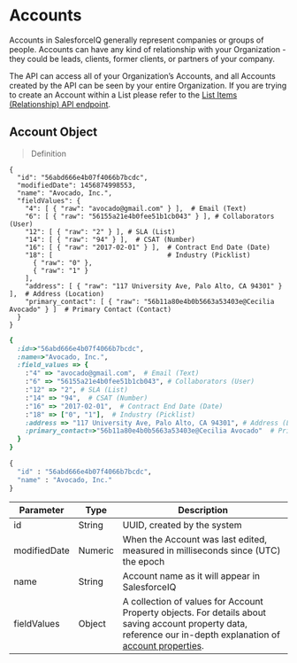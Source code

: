 # Accounts

Accounts in SalesforceIQ generally represent companies or groups of people. Accounts can have any kind of relationship with your Organization - they could be leads, clients, former clients, or partners of your company.

The API can access all of your Organization’s Accounts, and all Accounts created by the API can be seen by your entire Organization. If you are trying to create an Account within a List please refer to the [List Items (Relationship) API endpoint](#list-items).

## Account Object

> Definition

```shell
{
  "id": "56abd666e4b07f4066b7bcdc",
  "modifiedDate": 1456874998553,
  "name": "Avocado, Inc.",
  "fieldValues": {
    "4": [ { "raw": "avocado@gmail.com" } ],  # Email (Text)
    "6": [ { "raw": "56155a21e4b0fee51b1cb043" } ], # Collaborators (User)
    "12": [ { "raw": "2" } ], # SLA (List)
    "14": [ { "raw": "94" } ],  # CSAT (Number)
    "16": [ { "raw": "2017-02-01" } ],  # Contract End Date (Date)
    "18": [                             # Industry (Picklist)
      { "raw": "0" },
      { "raw": "1" }
    ],
    "address": [ { "raw": "117 University Ave, Palo Alto, CA 94301" } ],  # Address (Location)
    "primary_contact": [ { "raw": "56b11a80e4b0b5663a53403e@Cecilia Avocado" } ]  # Primary Contact (Contact)
  }
}
```

```ruby
{ 
  :id=>"56abd666e4b07f4066b7bcdc", 
  :name=>"Avocado, Inc.", 
  :field_values => {    
    :"4" => "avocado@gmail.com",  # Email (Text)
    :"6" => "56155a21e4b0fee51b1cb043", # Collaborators (User)
    :"12" => "2", # SLA (List)
    :"14" => "94",  # CSAT (Number)     
    :"16" => "2017-02-01",  # Contract End Date (Date)
    :"18" => ["0", "1"],  # Industry (Picklist)
    :address => "117 University Ave, Palo Alto, CA 94301", # Address (Location)
    :primary_contact=>"56b11a80e4b0b5663a53403e@Cecilia Avocado"  # Primary Contact (Contact)
  }
}
```

```python
{
  "id" : "56abd666e4b07f4066b7bcdc",
  "name" : "Avocado, Inc."
}
```

Parameter | Type | Description
--- | --- | ---
id | String | UUID, created by the system
modifiedDate | Numeric | When the Account was last edited, measured in milliseconds since (UTC) the epoch
name | String | Account name as it will appear in SalesforceIQ
fieldValues | Object | A collection of values for Account Property objects. For details about saving account property data, reference our in-depth explanation of [account properties](#account-properties).